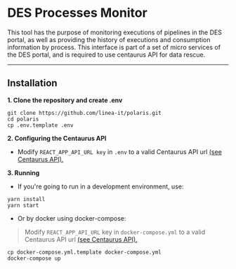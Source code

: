 # DES Processes Monitor

This tool has the purpose of monitoring executions of pipelines in the DES portal, as well as providing the history of executions and consumption information by process. This interface is part of a set of micro services of the DES portal, and is required to use centaurus API for data rescue.

---

## Installation

**1. Clone the repository and create .env**

```shell
git clone https://github.com/linea-it/polaris.git
cd polaris
cp .env.template .env
```

**2. Configuring the Centaurus API**

- Modify `REACT_APP_API_URL key` in `.env` to a valid Centaurus API url <a href="https://github.com/linea-it/centaurus.git" target="_blank">(see Centaurus API).</a>

**3. Running** 

- If you're going to run in a development environment, use:
```shell
yarn install
yarn start
```

- Or by docker using docker-compose:
> Modify `REACT_APP_API_URL` key in `docker-compose.yml` to a valid Centaurus API url <a href="https://github.com/linea-it/centaurus.git" target="_blank">(see Centaurus API).</a>
```shell
cp docker-compose.yml.template docker-compose.yml
docker-compose up
```
